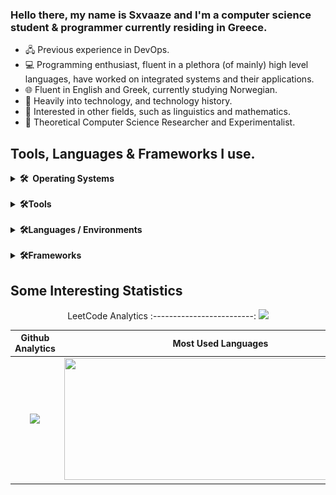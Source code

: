 ### Hello there, my name is Sxvaaze and I'm a computer science student & programmer currently residing in Greece.

- 🖧 Previous experience in DevOps.
- 💻 Programming enthusiast, fluent in a plethora (of mainly) high level languages, have worked on integrated systems and their applications.
- 🌐 Fluent in English and Greek, currently studying Norwegian.
- 💾 Heavily into technology, and technology history.
- 🧮 Interested in other fields, such as linguistics and mathematics.<br/>
- 📄 Theoretical Computer Science Researcher and Experimentalist.

## Tools, Languages & Frameworks I use.
<details>
  <summary><b>🛠️&nbsp;&nbsp;Operating&nbsp;Systems</b></summary>
  <br/>
  <img align="left" alt="Windows10" width="26px" src="https://upload.wikimedia.org/wikipedia/commons/thumb/5/5f/Windows_logo_-_2012.svg/600px-Windows_logo_-_2012.svg.png" />
  <img align="left" alt="KaliLinux" width="26px" src="https://seeklogo.com/images/K/kali-linux-logo-5A3B1D1555-seeklogo.com.png" />

</details>

<br/>

<details>
  <summary><b>🛠️Tools</b></summary>
  <br/>

  <img align="left" alt="Visual Studio Code" width="26px" src="https://raw.githubusercontent.com/github/explore/80688e429a7d4ef2fca1e82350fe8e3517d3494d/topics/visual-studio-code/visual-studio-code.png" />
  <img align="left" alt="Unity" width="26px" src="https://seeklogo.com/images/U/unity-logo-988A22E703-seeklogo.com.png" />
  <img align="left" alt="Git" width="26px" src="https://upload.wikimedia.org/wikipedia/commons/thumb/3/3f/Git_icon.svg/1024px-Git_icon.svg.png" />
  <img align="left" alt="GitHub" width="26px" src="https://raw.githubusercontent.com/github/explore/78df643247d429f6cc873026c0622819ad797942/topics/github/github.png" />
  <img align="left" alt="Terminal" width="26px" src="https://raw.githubusercontent.com/github/explore/80688e429a7d4ef2fca1e82350fe8e3517d3494d/topics/terminal/terminal.png" />

</details>

<br/>

<details>
  <summary><b>🛠️Languages / Environments </b></summary>
  <br/>

  <img align="left" alt="Python3" width="26px" src="https://icons.iconarchive.com/icons/cornmanthe3rd/plex/512/Other-python-icon.png"/>
  <!-- <img align="left" alt="HTML5" width="26px" src="https://raw.githubusercontent.com/github/explore/80688e429a7d4ef2fca1e82350fe8e3517d3494d/topics/html/html.png" />
  <img align="left" alt="CSS3" width="26px" src="https://raw.githubusercontent.com/github/explore/80688e429a7d4ef2fca1e82350fe8e3517d3494d/topics/css/css.png" />
-->
  <img align="left" alt="JavaScript" width="26px" src="https://raw.githubusercontent.com/github/explore/80688e429a7d4ef2fca1e82350fe8e3517d3494d/topics/javascript/javascript.png" />
  <img align="left" alt="TypeScript" width="26px" src="https://upload.wikimedia.org/wikipedia/commons/thumb/4/4c/Typescript_logo_2020.svg/512px-Typescript_logo_2020.svg.png" />
  <img align="left" alt="Node.js" width="26px" src="https://raw.githubusercontent.com/github/explore/80688e429a7d4ef2fca1e82350fe8e3517d3494d/topics/nodejs/nodejs.png" />
    <img align="left" alt="Rust" width="26px" src="https://upload.wikimedia.org/wikipedia/commons/thumb/d/d5/Rust_programming_language_black_logo.svg/2048px-Rust_programming_language_black_logo.svg.png"/>
  <img align="left" alt="PHP" width="26px" src="http://pngimg.com/uploads/php/php_PNG50.png" />
  <img align="left" alt="C" width="26px" src="https://www.pngkit.com/png/full/101-1010012_c-programming-icon-c-programming-language-logo.png" />
  <img align="left" alt="C++" width="26px" src="https://upload.wikimedia.org/wikipedia/commons/thumb/1/18/ISO_C%2B%2B_Logo.svg/1822px-ISO_C%2B%2B_Logo.svg.png" />
  <img align="left" alt="C#" width="26px" src="https://seeklogo.com/images/C/c-sharp-c-logo-02F17714BA-seeklogo.com.png" />

</details>

<br/>

<details>
  <summary><b>🛠️Frameworks</b></summary>
  <br/>
  <img align="left" alt="Flask" width="26px" src="https://flask.palletsprojects.com/en/2.0.x/_static/flask-icon.png"/>
  <img align="left" alt="React" width="26px" src="https://raw.githubusercontent.com/github/explore/80688e429a7d4ef2fca1e82350fe8e3517d3494d/topics/react/react.png" />
  <img align="left" alt="Vue3" width="26px" src="https://a.storyblok.com/f/39898/1024x1024/dea4e1b62d/vue-js_logo-svg.png" />
  <!-- <img align="left" alt="ElectronJS" width="26px" src="https://upload.wikimedia.org/wikipedia/commons/thumb/9/91/Electron_Software_Framework_Logo.svg/1200px-Electron_Software_Framework_Logo.svg.png" /> -->

  <br/>
</details>

## Some Interesting Statistics
<!--
<div align="center">
  <img src="https://leetcard.jacoblin.cool/Sxvaaze?theme=nord&border=0&radius=8"/>
  <img src="https://github-readme-stats.vercel.app/api?username=sxvaaze&show_icons=true&theme=radical&title_color=8E5AE9"/>
  <img height="195vh" width="500vw" src="https://github-readme-stats.vercel.app/api/top-langs/?username=Sxvaaze&layout=compact&title_color=8E5AE9&text_color=e7e7e7&icon_color=007bff&bg_color=141321&border=0"/>
</div> -->

<div align="center">

  LeetCode Analytics
  :-------------------------:
  ![](https://leetcard.jacoblin.cool/Sxvaaze?theme=nord&border=0&radius=8)
  
  Github Analytics           |  Most Used Languages
  :-------------------------:|:-------------------------:
  ![](https://github-readme-stats.vercel.app/api?username=sxvaaze&show_icons=true&theme=radical&title_color=8E5AE9)  |  <img height="195vh" width="500vw" src="https://github-readme-stats.vercel.app/api/top-langs/?username=Sxvaaze&layout=compact&title_color=8E5AE9&text_color=e7e7e7&icon_color=007bff&bg_color=141321&border=0"/>
</div>
